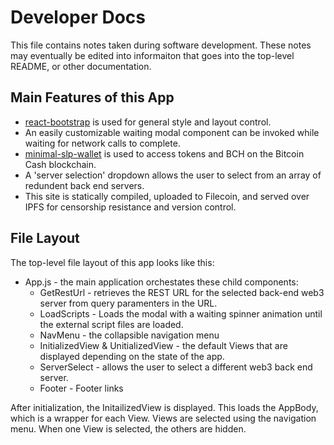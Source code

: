 # Developer Docs

This file contains notes taken during software development. These notes may eventually be edited into informaiton that goes into the top-level README, or other documentation.

## Main Features of this App

- [react-bootstrap](https://react-bootstrap.github.io/) is used for general style and layout control.
- An easily customizable waiting modal component can be invoked while waiting for network calls to complete.
- [minimal-slp-wallet](https://www.npmjs.com/package/minimal-slp-wallet) is used to access tokens and BCH on the Bitcoin Cash blockchain.
- A 'server selection' dropdown allows the user to select from an array of redundent back end servers.
- This site is statically compiled, uploaded to Filecoin, and served over IPFS for censorship resistance and version control.

## File Layout

The top-level file layout of this app looks like this:

- App.js - the main application orchestates these child components:
  - GetRestUrl - retrieves the REST URL for the selected back-end web3 server from query paramenters in the URL.
  - LoadScripts - Loads the modal with a waiting spinner animation until the external script files are loaded.
  - NavMenu - the collapsible navigation menu
  - InitializedView & UnitializedView - the default Views that are displayed depending on the state of the app.
  - ServerSelect - allows the user to select a different web3 back end server.
  - Footer - Footer links

After initialization, the InitailizedView is displayed. This loads the AppBody, which is a wrapper for each View. Views are selected using the navigation menu. When one View is selected, the others are hidden.
